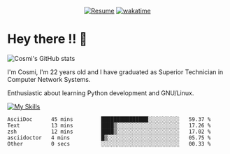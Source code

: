 
<div align="center">

[![Resume](https://img.shields.io/badge/Website-Porfolio-blue)](http://cnicolau.com) 
[![wakatime](https://wakatime.com/badge/user/5e7e21d4-152f-41d6-bf86-d6c288282185.svg)](https://wakatime.com/@5e7e21d4-152f-41d6-bf86-d6c288282185)

</div>

# Hey there !! :wave:

![Cosmi's GitHub stats](https://github-readme-stats.vercel.app/api?username=cosmi310599&show_icons=true&theme=apprentice)

I'm Cosmi, I'm 22 years old and I have graduated as Superior Technician in Computer Network Systems.

Enthusiastic about learning Python development and GNU/Linux.


[![My Skills](https://skillicons.dev/icons?i=ansible,aws,bash,linux,vim,docker,vscode,postgres,py,powershell,wordpress,git,gitlab,stackoverflow,html)](https://skillicons.dev)


<!--START_SECTION:waka-->

```text
AsciiDoc      45 mins         ███████████████░░░░░░░░░░   59.37 %
Text          13 mins         ████▒░░░░░░░░░░░░░░░░░░░░   17.26 %
zsh           12 mins         ████▒░░░░░░░░░░░░░░░░░░░░   17.02 %
asciidoctor   4 mins          █▒░░░░░░░░░░░░░░░░░░░░░░░   05.75 %
Other         0 secs          ░░░░░░░░░░░░░░░░░░░░░░░░░   00.33 %
```

<!--END_SECTION:waka--> 



